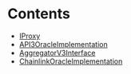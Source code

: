 

# Contents
- [IProxy](API3OracleImplementation.sol/interface.IProxy.md)
- [API3OracleImplementation](API3OracleImplementation.sol/contract.API3OracleImplementation.md)
- [AggregatorV3Interface](ChainlinkOracleImplementation.sol/interface.AggregatorV3Interface.md)
- [ChainlinkOracleImplementation](ChainlinkOracleImplementation.sol/contract.ChainlinkOracleImplementation.md)
